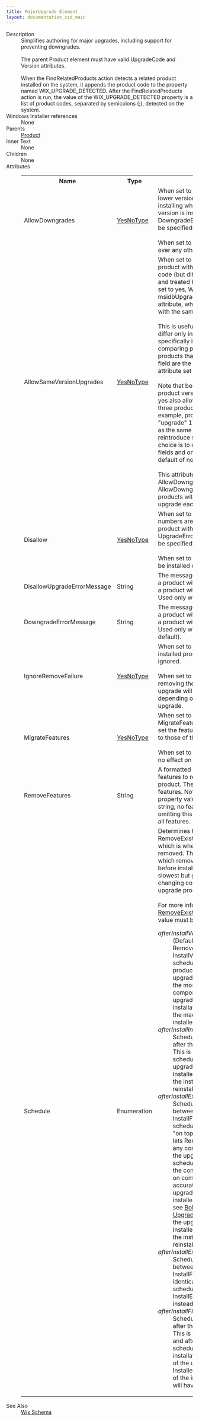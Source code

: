 ```yaml
---
title: MajorUpgrade Element
layout: documentation_xsd_main
---
```

<dl>
  <dt>Description</dt>
  <dd>                 Simplifies authoring for major upgrades, including support for preventing downgrades.<br/><br/>                The parent Product element must have valid UpgradeCode and Version attributes.<br/><br/>                When the FindRelatedProducts action detects a related product installed on the system,                 it appends the product code to the property named WIX_UPGRADE_DETECTED. After the                 FindRelatedProducts action is run, the value of the WIX_UPGRADE_DETECTED property is a                 list of product codes, separated by semicolons (;), detected on the system.             </dd>
  <dt>Windows Installer references</dt>
  <dd>None</dd>
  <dt>Parents</dt>
  <dd>
    <a href="../product/">Product</a>
  </dd>
  <dt>Inner Text</dt>
  <dd>None</dd>
  <dt>Children</dt>
  <dd>None</dd>
  <dt>Attributes</dt>
  <dd>
    <table cellspacing="0" cellpadding="0" class="schema">
      <tr>
        <th width="15%">Name</th>
        <th width="15%">Type</th>
        <th width="65%">Description</th>
        <th width="15%">Required</th>
      </tr>
      <tr>
        <td>AllowDowngrades</td>
        <td><a href="../simple_type_yesnotype/">YesNoType</a></td>
        <td>                     When set to no (the default), products with lower version numbers are blocked from                     installing when a product with a higher version is installed; the DowngradeErrorMessage                     attribute must also be specified.<br/><br/>                    When set to yes, any version can be installed over any other version.                 </td>
        <td>&nbsp;</td>
      </tr>
      <tr>
        <td>AllowSameVersionUpgrades</td>
        <td><a href="../simple_type_yesnotype/">YesNoType</a></td>
        <td>                     When set to no (the default), installing a product with the same version and upgrade code                     (but different product code) is allowed and treated by MSI as two products. When set to yes,                     WiX sets the msidbUpgradeAttributesVersionMaxInclusive attribute, which tells MSI to treat                     a product with the same version as a major upgrade.<br/><br/>                    This is useful when two product versions differ only in the fourth version field. MSI                     specifically ignores that field when comparing product versions, so two products that                     differ only in the fourth version field are the same product and need this attribute set to                     yes to be detected.<br/><br/>                    Note that because MSI ignores the fourth product version field, setting this attribute to                     yes also allows downgrades when the first three product version fields are identical.                     For example, product version 1.0.0.1 will "upgrade" 1.0.0.2998 because they're seen as the                     same version (1.0.0). That could reintroduce serious bugs so the safest choice is to change                     the first three version fields and omit this attribute to get the default of no.<br/><br/>                    This attribute cannot be "yes" when AllowDowngrades is also "yes" -- AllowDowngrades                     already allows two products with the same version number to upgrade each other.                 </td>
        <td>&nbsp;</td>
      </tr>
      <tr>
        <td>Disallow</td>
        <td><a href="../simple_type_yesnotype/">YesNoType</a></td>
        <td>                       When set to yes, products with higer version numbers are blocked from                       installing when a product with a lower version is installed; the UpgradeErrorMessage                       attribute must also be specified.<br/><br/>                      When set to no (the default), any version can be installed over any lower version.                   </td>
        <td>&nbsp;</td>
      </tr>
      <tr>
        <td>DisallowUpgradeErrorMessage</td>
        <td>String</td>
        <td>                   The message displayed if users try to install a product with a higer version number                   when a product with a lower version is installed. Used only when Disallow                   is yes.               </td>
        <td>&nbsp;</td>
      </tr>
      <tr>
        <td>DowngradeErrorMessage</td>
        <td>String</td>
        <td>                         The message displayed if users try to install a product with a lower version number                         when a product with a higher version is installed. Used only when AllowDowngrades                         is no (the default).           </td>
        <td>&nbsp;</td>
      </tr>
      <tr>
        <td>IgnoreRemoveFailure</td>
        <td><a href="../simple_type_yesnotype/">YesNoType</a></td>
        <td>                         When set to yes, failures removing the installed product during the upgrade will be                         ignored.<br/><br/>                        When set to no (the default), failures removing the installed product during the upgrade                         will be considered a failure and, depending on the scheduling, roll back the upgrade.                     </td>
        <td>&nbsp;</td>
      </tr>
      <tr>
        <td>MigrateFeatures</td>
        <td><a href="../simple_type_yesnotype/">YesNoType</a></td>
        <td>                         When set to yes (the default), the MigrateFeatureStates standard action will set the                         feature states of the upgrade product to those of the installed product.<br/><br/>                        When set to no, the installed features have no effect on the upgrade installation.                     </td>
        <td>&nbsp;</td>
      </tr>
      <tr>
        <td>RemoveFeatures</td>
        <td>String</td>
        <td>                         A formatted string that contains the list of features to remove from the installed                         product. The default is to remove all features. Note that if you use formatted property                         values that evaluate to an empty string, no features will be removed; only omitting                         this attribute defaults to removing all features.                     </td>
        <td>&nbsp;</td>
      </tr>
      <tr>
        <td>Schedule</td>
        <td>Enumeration</td>
        <td>                         Determines the scheduling of the RemoveExistingProducts standard action, which is when                         the installed product is removed. The default is "afterInstallValidate" which removes                         the installed product entirely before installing the upgrade product. It's slowest but                         gives the most flexibility in changing components and features in the upgrade product.<br/><br/>                        For more information, see <a href="http://msdn.microsoft.com/en-us/library/aa371197.aspx" target="_blank">RemoveExistingProducts</a>.                       This attribute's value must be one of the following:<dl><dt class="enumerationValue"><dfn>afterInstallValidate</dfn></dt><dd>                                     (Default) Schedules RemoveExistingProducts after the InstallValidate standard                                     action. This scheduling removes the installed product entirely before installing                                     the upgrade product. It's slowest but gives the most flexibility in changing                                     components and features in the upgrade product. Note that if the installation                                     of the upgrade product fails, the machine will have neither version installed.                                 </dd><dt class="enumerationValue"><dfn>afterInstallInitialize</dfn></dt><dd>                                     Schedules RemoveExistingProducts after the InstallInitialize standard action.                                     This is similar to the afterInstallValidate scheduling, but if the installation                                     of the upgrade product fails, Windows Installer also rolls back the removal of                                     the installed product -- in other words, reinstalls it.                                 </dd><dt class="enumerationValue"><dfn>afterInstallExecute</dfn></dt><dd>                                     Schedules RemoveExistingProducts between the InstallExecute and InstallFinalize standard actions.                                     This scheduling installs the upgrade product "on top of" the installed product then lets                                     RemoveExistingProducts uninstall any components that don't also exist in the upgrade product.                                     Note that this scheduling requires strict adherence to the component rules because it relies                                     on component reference counts to be accurate during installation of the upgrade product and                                     removal of the installed product. For more information, see                                     <a href="http://www.joyofsetup.com/2008/12/30/paying-for-upgrades/" target="_blank">                                         Bob Arnson's blog post "Paying for Upgrades"                                     </a> for details. If installation of the upgrade product fails, Windows Installer                                     also rolls back the removal of the installed product -- in other words, reinstalls it.                                 </dd><dt class="enumerationValue"><dfn>afterInstallExecuteAgain</dfn></dt><dd>                                     Schedules RemoveExistingProducts between the InstallExecuteAgain and InstallFinalize standard actions.                                     This is identical to the afterInstallExecute scheduling but after the InstallExecuteAgain standard                                     action instead of InstallExecute.                                 </dd><dt class="enumerationValue"><dfn>afterInstallFinalize</dfn></dt><dd>                                     Schedules RemoveExistingProducts after the InstallFinalize standard action. This is similar to the                                     afterInstallExecute and afterInstallExecuteAgain schedulings but takes place outside the                                     installation transaction so if installation of the upgrade product fails, Windows Installer does                                     not roll back the removal of the installed product, so the machine will have both versions                                     installed.                                 </dd></dl></td>
        <td>&nbsp;</td>
      </tr>
    </table>
  </dd>
  <dt>See Also</dt>
  <dd>
    <a href="../">Wix Schema</a>
  </dd>
</dl>
